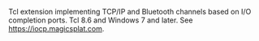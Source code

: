 Tcl extension implementing TCP/IP and Bluetooth channels based on
I/O completion ports. Tcl 8.6 and Windows 7 and later. See
https://iocp.magicsplat.com.
